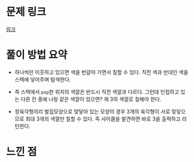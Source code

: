 # 문제 링크
[링크](https://www.acmicpc.net/problem/12946)

# 풀이 방법 요약
- 하나씩만 이웃하고 있으면 색을 번갈아 가면서 칠할 수 있다. 직전 색과 반대인 색을 스택에 넣어주며 탐색한다.

- 즉 스택에서 `pop`한 위치의 색깔은 반드시 직전 색깔과 다르다. 그런데 인접하고 있는 다른 칸 중에 나랑 같은 색깔이 있으면? 제 3의 색깔로 칠해야 한다.

- 정육각형끼리 벌집모양으로 맞닿아 있는 모양의 경우 3개의 육각형이 서로 맞닿으므로 최대 3개의 색깔만 칠할 수 있다. 즉 사이클을 발견하면 바로 3을 출력하고 리턴한다.


# 느낀 점
